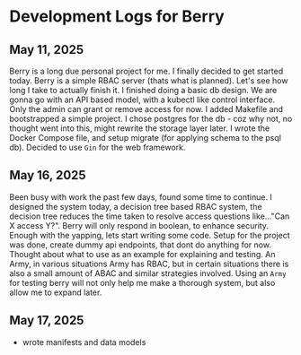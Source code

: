 # Development Logs for Berry

## May 11, 2025

Berry is a long due personal project for me. I finally decided to get started today. Berry is a simple RBAC server (thats what is planned). Let's see how long I take to actually finish it.
I finished doing a basic db design. We are gonna go with an API based model, with a kubectl like control interface. Only the admin can grant or remove access for now. I added  Makefile and bootstrapped a simple project. I chose postgres for the db - coz why not, no thought went into this, might rewrite the storage layer later. I wrote the Docker Compose file, and setup migrate (for applying schema to the psql db). Decided to use `Gin` for the web framework.

## May 16, 2025
Been busy with work the past few days, found some time to continue. I designed the system today, a decision tree based RBAC system, the decision tree reduces the time taken to resolve access questions like..."Can X access Y?". Berry will only respond in boolean, to enhance security. Enough with the yapping, lets start writing some code. Setup for the project was done, create dummy api endpoints, that dont do anything for now.
Thought about what to use as an example for explaining and testing. An Army, in various situations Army has RBAC, but in certain situations there is also a small amount of ABAC and similar strategies involved. Using an `Army` for testing berry will not only help me make a thorough system, but also allow me to expand later.

## May 17, 2025

- wrote manifests and data models